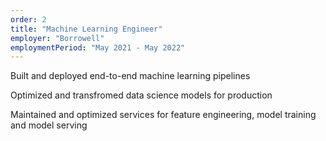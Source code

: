 ```yaml
---
order: 2
title: "Machine Learning Engineer"
employer: "Borrowell"
employmentPeriod: "May 2021 - May 2022"
---
```


Built and deployed end-to-end machine learning pipelines

Optimized and transfromed data science models for production

Maintained and optimized services for feature engineering, model training and model serving